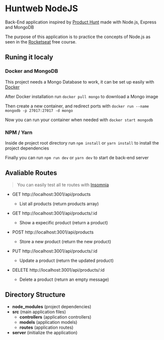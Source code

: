 # Huntweb NodeJS

Back-End application inspired by [Product Hunt](https://www.producthunt.com/) made with Node.js, Express and MongoDB

The purpose of this application is to practice the concepts of Node.js as seen in the [Rocketseat](https://rocketseat.com.br/) free course.

## Runing it localy

### Docker and MongoDB

This project needs a Mongo Database to work, it can be set up easily with [Docker](https://www.docker.com/products/docker-desktop)

After Docker installation run `docker pull mongo` to download a Mongo image

Then create a new container, and redirect ports with `docker run --name mongodb -p 27017:27017 -d mongo`

Now you can run your container when needed with `docker start mongodb`

### NPM / Yarn

Inside de project root directory run `npm install` or `yarn install` to install the project dependencies

Finally you can run `npm run dev` or `yarn dev` to start de back-end server

## Avaliable Routes

> You can easily test all te routes with [Insomnia](https://insomnia.rest/download/)

- GET http://localhost:3001/api/products
  - List all products (return products array)
  
- GET http://localhost:3001/api/products/:id
  - Show a expecific product (return a product)
  
- POST http://localhost:3001/api/products
  - Store a new product (return the new product)
  
- PUT http://localhost:3001/api/products/:id
  - Update a product (return the updated product)
  
- DELETE http://localhost:3001/api/products/:id
  - Delete a product (return an empty message)
  
## Directory Structure

- **node_modules** (project dependencies)
- **src** (main application files)
  - **controllers** (application controllers)
  - **models** (application models)
  - **routes** (application routes)
- **server** (initialize the application)
